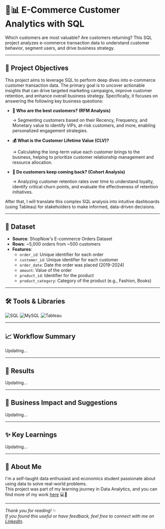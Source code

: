 # 🛒📊 E-Commerce Customer Analytics with SQL
Which customers are most valuable? Are customers returning?
This SQL project analyzes e-commerce transaction data to understand customer behavior, segment users, and drive business strategy.

---

## 📌 Project Objectives

This project aims to leverage SQL to perform deep dives into e-commerce customer transaction data. The primary goal is to uncover actionable insights that can drive targeted marketing campaigns, improve customer retention, and enhance overall business strategy. Specifically, it focuses on answering the following key business questions:

-   **👑 Who are the best customers? (RFM Analysis)**

    → Segmenting customers based on their Recency, Frequency, and Monetary value to identify VIPs, at-risk customers, and more, enabling personalized engagement strategies.

-   **💰 What is the Customer Lifetime Value (CLV)?**

    → Calculating the long-term value each customer brings to the business, helping to prioritize customer relationship management and resource allocation.

-   **🔄 Do customers keep coming back? (Cohort Analysis)**

    → Analyzing customer retention rates over time to understand loyalty, identify critical churn points, and evaluate the effectiveness of retention initiatives.

After that, I will translate this complex SQL analysis into intuitive dashboards (using Tableau) for stakeholders to make informed, data-driven decisions.

---

## 📁 Dataset

-   **Source**: ShopNow's E-commerce Orders Dataset
-   **Rows**: ~5,000 orders from ~500 customers
-   **Features**:
    -   `order_id`: Unique identifier for each order
    -   `customer_id`: Unique identifier for each customer
    -   `order_date`: Date the order was placed (2019-2024)
    -   `amount`: Value of the order
    -   `product_id`: Identifier for the product
    -   `product_category`: Category of the product (e.g., Fashion, Books)

---

## 🛠️ Tools & Libraries

![SQL](https://img.shields.io/badge/SQL-4479A1?style=flat&logo=sql&logoColor=white)
![MySQL](https://img.shields.io/badge/MySQL-4479A1?style=flat&logo=mysql&logoColor=white)
![Tableau](https://img.shields.io/badge/Tableau-E97627?style=flat&logo=tableau&logoColor=white)

---

## 📈 Workflow Summary
Updating...

---

## 🧠 Results
Updating...

---

## 💼 Business Impact and Suggestions
Updating...

---

## ✨ Key Learnings
Updating...

---

## 🌱 About Me

I'm a self-taught data enthusiast and economics student passionate about using data to solve real-world problems.  
This project was part of my learning journey in Data Analytics, and you can find more of my work [here](https://github.com/uyenp30/Data-Projects) 💻🌻

---

*Thank you for reading!* ✨  
*If you found this useful or have feedback, feel free to connect with me on [LinkedIn](https://www.linkedin.com/in/uyen-pham-data/).*  
